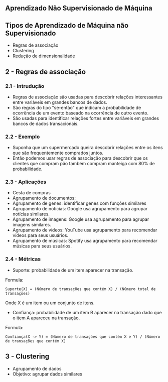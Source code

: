 ## Aprendizado Não Supervisionado de Máquina

## Tipos de Aprendizado de Máquina não Supervisionado

- Regras de associação
- Clustering
- Redução de dimensionalidade


## 2 - Regras de associação

### 2.1 - Intrudução

- Regras de associação são usadas para descobrir relações interessantes entre variáveis em grandes bancos de dados.
- São regras do tipo "se-então" que indicam a probabilidade de ocorrência de um evento baseado na ocorrência de outro evento.
- São usadas para identificar relações fortes entre variáveis em grandes bancos de dados transacionais.

### 2.2 - Exemplo

- Suponha que um supermercado queira descobrir relações entre os itens que são frequentemente comprados juntos.
- Então podemos usar regras de associação para descobrir que os clientes que compram pão também compram manteiga com 80% de probabilidade.

### 2.3 - Aplicações

- Cesta de compras
- Agrupamento de documentos: 
- Agrupamento de genes: identificar genes com funções similares
- Agrupamento de notícias: Google usa agrupamento para agrupar notícias similares.
- Agrupamento de imagens: Google usa agrupamento para agrupar imagens similares.
- Agrupamento de vídeos: YouTube usa agrupamento para recomendar vídeos para seus usuários.
- Agrupamento de músicas: Spotify usa agrupamento para recomendar músicas para seus usuários.


### 2.4 - Métricas

- Suporte: probabilidade de um item aparecer na transação.

Formula:

```
Suporte(X) = (Número de transações que contém X) / (Número total de transações)
```
Onde X é um item ou um conjunto de itens.

- Confiança: probabilidade de um item B aparecer na transação dado que o item A apareceu na transação.

Formula:
```
Confiança(X -> Y) = (Número de transações que contém X e Y) / (Número de transações que contém X)
```

## 3 - Clustering

- Agrupamento de dados
- Objetivo: agrupar dados similares